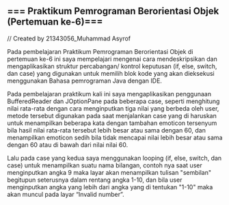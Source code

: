 ## === Praktikum Pemrograman Berorientasi Objek (Pertemuan ke-6)===

// Created by 21343056_Muhammad Asyrof

  Pada pembelajaran Praktikum Pemrograman Berorientasi Objek di pertemuan ke-6 ini saya mempelajari mengenai cara mendeskripsikan dan mengaplikasikan struktur percabangan/ kontrol keputusan (if, else, switch, dan case) yang digunakan untuk memilih blok kode yang akan dieksekusi menggunakan Bahasa pemrograman Java dengan IDE.
  
  Pada pembelajaran praktikum kali ini saya mengaplikasikan penggunaan BufferedReader dan JOptionPane pada beberapa case, seperti menghitung nilai rata-rata dengan cara menginputkan tiga nilai yang berbeda oleh user, metode tersebut digunakan pada saat menjalankan case yang di haruskan untuk menampilkan beberapa kata dengan tambahan emoticon tersenyum bila hasil nilai rata-rata tersebut lebih besar atau sama dengan 60, dan menampilkan emoticon sedih bila tidak mencapai nilai lebih besar atau sama dengan 60 atau di bawah dari nilai nilai 60.
  
  Lalu pada case yang kedua saya menggunakan looping (if, else, switch, dan case) untuk menampilkan suatu nama bilangan, contoh nya saat user menginputkan angka 9 maka layar akan menampilkan tulisan "sembilan" begitupun seterusnya dalam rentang angka 1-10, dan bila user menginputkan angka yang lebih dari angka yang di tentukan "1-10" maka akan muncul pada layar “Invalid number”. 
